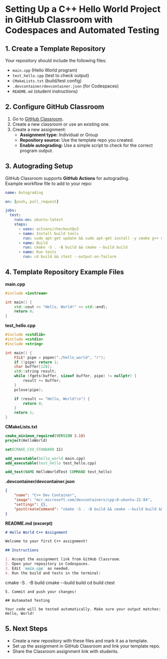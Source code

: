 # Setting Up a C++ Hello World Project in GitHub Classroom with Codespaces and Automated Testing

## 1. Create a Template Repository

Your repository should include the following files:

- `main.cpp` (Hello World program)
- `test_hello.cpp` (test to check output)
- `CMakeLists.txt` (build/test config)
- `.devcontainer/devcontainer.json` (for Codespaces)
- `README.md` (student instructions)

## 2. Configure GitHub Classroom

1. Go to [GitHub Classroom](https://classroom.github.com/).
2. Create a new classroom or use an existing one.
3. Create a new assignment:
   - **Assignment type:** Individual or Group
   - **Repository source:** Use the template repo you created.
   - **Enable autograding:** Use a simple script to check for the correct program output.

## 3. Autograding Setup

GitHub Classroom supports **GitHub Actions** for autograding.  
Example workflow file to add to your repo:

```yaml
name: Autograding

on: [push, pull_request]

jobs:
  test:
    runs-on: ubuntu-latest
    steps:
      - uses: actions/checkout@v3
      - name: Install build tools
        run: sudo apt-get update && sudo apt-get install -y cmake g++ make
      - name: Build
        run: cmake -S . -B build && cmake --build build
      - name: Run tests
        run: cd build && ctest --output-on-failure
```

## 4. Template Repository Example Files

**main.cpp**
```cpp
#include <iostream>

int main() {
    std::cout << "Hello, World!" << std::endl;
    return 0;
}
```

**test_hello.cpp**
```cpp
#include <cstdlib>
#include <cstdio>
#include <string>

int main() {
    FILE* pipe = popen("./hello_world", "r");
    if (!pipe) return 1;
    char buffer[128];
    std::string result;
    while (fgets(buffer, sizeof buffer, pipe) != nullptr) {
        result += buffer;
    }
    pclose(pipe);

    if (result == "Hello, World!\n") {
        return 0;
    }
    return 1;
}
```

**CMakeLists.txt**
```cmake
cmake_minimum_required(VERSION 3.10)
project(HelloWorld)

set(CMAKE_CXX_STANDARD 11)

add_executable(hello_world main.cpp)
add_executable(test_hello test_hello.cpp)

add_test(NAME HelloWorldTest COMMAND test_hello)
```

**.devcontainer/devcontainer.json**
```json
{
    "name": "C++ Dev Container",
    "image": "mcr.microsoft.com/devcontainers/cpp:0-ubuntu-22.04",
    "settings": {},
    "postCreateCommand": "cmake -S . -B build && cmake --build build && cd build && ctest"
}
```

**README.md (excerpt)**
```markdown
# Hello World C++ Assignment

Welcome to your first C++ assignment!

## Instructions

1. Accept the assignment link from GitHub Classroom.
2. Open your repository in Codespaces.
3. Edit `main.cpp` as needed.
4. Run the build and tests in the terminal:
   ```
   cmake -S . -B build
   cmake --build build
   cd build
   ctest
   ```
5. Commit and push your changes!

## Automated Testing

Your code will be tested automatically. Make sure your output matches:
Hello, World!
```

## 5. Next Steps

- Create a new repository with these files and mark it as a template.
- Set up the assignment in GitHub Classroom and link your template repo.
- Share the Classroom assignment link with students.